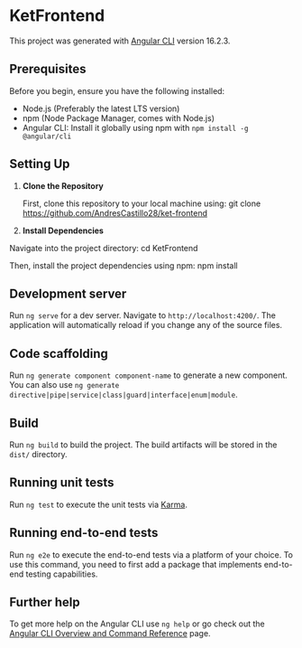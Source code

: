 # KetFrontend

This project was generated with [Angular CLI](https://github.com/angular/angular-cli) version 16.2.3.

## Prerequisites

Before you begin, ensure you have the following installed:
- Node.js (Preferably the latest LTS version)
- npm (Node Package Manager, comes with Node.js)
- Angular CLI: Install it globally using npm with `npm install -g @angular/cli`

## Setting Up

1. **Clone the Repository**

   First, clone this repository to your local machine using: git clone https://github.com/AndresCastillo28/ket-frontend

2. **Install Dependencies**

Navigate into the project directory: cd KetFrontend


Then, install the project dependencies using npm: npm install


## Development server

Run `ng serve` for a dev server. Navigate to `http://localhost:4200/`. The application will automatically reload if you change any of the source files.

## Code scaffolding

Run `ng generate component component-name` to generate a new component. You can also use `ng generate directive|pipe|service|class|guard|interface|enum|module`.

## Build

Run `ng build` to build the project. The build artifacts will be stored in the `dist/` directory.

## Running unit tests

Run `ng test` to execute the unit tests via [Karma](https://karma-runner.github.io).

## Running end-to-end tests

Run `ng e2e` to execute the end-to-end tests via a platform of your choice. To use this command, you need to first add a package that implements end-to-end testing capabilities.

## Further help

To get more help on the Angular CLI use `ng help` or go check out the [Angular CLI Overview and Command Reference](https://angular.io/cli) page.
